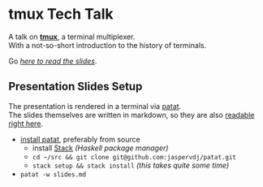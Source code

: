 # tmux Tech Talk

A talk on **[tmux](https://github.com/tmux/tmux)**, a terminal multiplexer.  
With a not-so-short introduction to the history of terminals.

Go *[here to read the slides](slides.md)*.

## Presentation Slides Setup

The presentation is rendered in a terminal via
[patat](https://github.com/jaspervdj/patat).  
 The slides themselves are written in markdown, so they are also
 [readable right here](slides.md).

- [install patat](https://github.com/jaspervdj/patat#installation), preferably
  from source
    - install
      [Stack](https://docs.haskellstack.org/en/stable/README/#how-to-install)
      *(Haskell package manager)*
    - `cd ~/src && git clone git@github.com:jaspervdj/patat.git`
    - `stack setup && stack install` *(this takes quite some time)*
- `patat -w slides.md`

